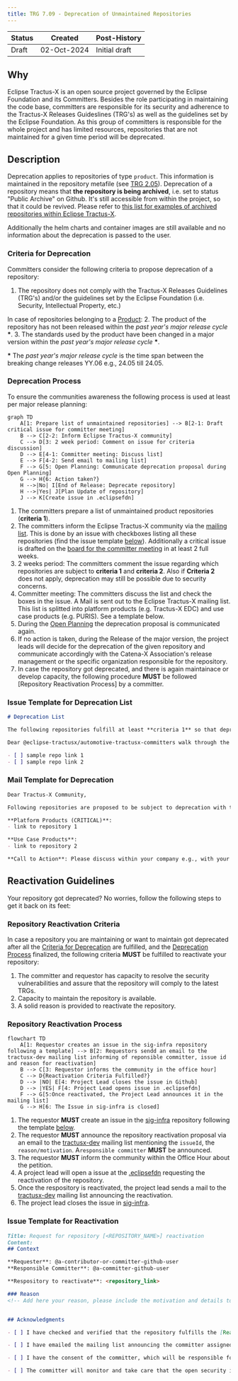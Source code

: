 ```yaml
---
title: TRG 7.09 - Deprecation of Unmaintained Repositories
---
```


| Status | Created     | Post-History                          |
|--------|-------------|---------------------------------------|
| Draft  | 02-Oct-2024 | Initial draft                         |

## Why

Eclipse Tractus-X is an open source project governed by the Eclipse Foundation and its Committers. Besides the role participating in maintaining the code base, committers are responsible for its security and adherence to the Tractus-X Releases Guideslines (TRG's) as well as the guidelines set by the Eclipse Foundation. As this group of committers is responsible for the whole project and has limited resources, repositories that are not maintained for a given time period will be deprecated.

## Description

Deprecation applies to repositories of type `product`. This information is maintained in the repository metafile (see [TRG 2.05](../trg-2/trg-2-5.md)). Deprecation of a repository means that **the repository is being archived**, i.e. set to status "Public Archive" on Github. It's still accessible from within the project, so that it could be revived. Please refer to [this list for examples of archived repositories within Eclipse Tractus-X](https://github.com/eclipse-tractusx/?q=&type=archived&language=&sort=).

Additionally the helm charts and container images are still available and no information about the deprecation is passed to the user.

### Criteria for Deprecation

Committers consider the following criteria to propose deprecation of a repository:

1. The repository does not comply with the Tractus-X Releases Guidelines (TRG's) and/or the guidelines set by the Eclipse Foundation (i.e. Security, Intellectual Property, etc.)

In case of repositories belonging to a [Product](https://eclipse-tractusx.github.io/community/products):
2. The product of the repository has not been released within the *past year's major release cycle* **\***.
3. The standards used by the product have been changed in a major version within the *past year's major release cycle* **\***.

**\*** The *past year's major release cycle* is the time span between the breaking change releases YY.06 e.g., 24.05 till 24.05.

### Deprecation Process

To ensure the communities awareness the following process is used at least per major release planning:

```mermaid
graph TD
    A[1: Prepare list of unmaintained repositories] --> B[2-1: Draft critical issue for committer meeting]
    B --> C[2-2: Inform Eclipse Tractus-X community]
    C --> D[3: 2 week period: Comment on issue for criteria discussion]
    D --> E[4-1: Committer meeting: Discuss list]
    E --> F[4-2: Send email to mailing list]
    F --> G[5: Open Planning: Communicate deprecation proposal during Open Planning]
    G --> H{6: Action taken?}
    H -->|No| I[End of Release: Deprecate repository]
    H -->|Yes| J[Plan Update of repository]
    J --> K[Create issue in .eclipsefdn]
```

1. The committers prepare a list of unmaintained product repositories (**criteria 1**).
2. The committers inform the Eclipse Tractus-X community via the [mailing list](https://eclipse-tractusx.github.io/docs/oss/how-to-contribute/#dev-mailinglist). This is done by an issue with checkboxes listing all these repositories (find the issue template [below](#issue-template-for-deprecation-list)). Additionally a critical issue is drafted on the [board for the committer meeting](https://github.com/orgs/eclipse-tractusx/projects/61/views/6) in at least 2 full weeks.
3. 2 weeks period: The committers comment the issue regarding which repositories are subject to **criteria 1** and **criteria 2**. Also if **Criteria 2** does not apply, deprecation may still be possible due to security concerns.
4. Committer meeting: The committers discuss the list and check the boxes in the issue. A Mail is sent out to the Eclipse Tractus-X mailing list. This list is splitted into platform products (e.g. Tractus-X EDC) and use case products (e.g. PURIS). See a template below.
5. During the [Open Planning](https://catenax-ev.github.io/docs/next/working-model/release-management/planning/tx-release-planning-days) the deprecation proposal is communicated again.
6. If no action is taken, during the Release of the major version, the project leads will decide for the deprecation of the given repository and communicate accordingly with the Catena-X Association's release management or the specific organization responsible for the repository.
7. In case the repository got deprecated, and there is again maintainace or develop capacity, the following procedure **MUST** be followed [Repository Reactivation Process] by a committer.

### Issue Template for Deprecation List

``` markdown
# Deprecation List

The following repositories fulfill at least **criteria 1** so that deprectation has been proposed with this issue following [TRG 7.09](https://eclipse-tractusx.github.io/docs/release/trg-7/trg-7-09).

Dear @eclipse-tractusx/automotive-tractusx-committers walk through the following list and comment which of the repositories shall be checked. The list will be walked through as a critical topic in the committer meeting in two weeks.

- [ ] sample repo link 1
- [ ] sample repo link 2
```

### Mail Template for Deprecation

``` markdown
Dear Tractus-X Community,

Following repositories are proposed to be subject to deprecation with the upcoming release following [TRG 7.09](https://eclipse-tractusx.github.io/docs/release/trg-7/trg-7-09).

**Platform Products (CRITICAL)**:
- link to repository 1

**Use Case Products**:
- link to repository 2

**Call to Action**: Please discuss within your company e.g., with your central Catena-X responsibles, whether you run into an issue. We highly encourage the companies to at least find resources for the **Platform Products** to maintain an open-source data space.
```

## Reactivation Guidelines

Your repository got deprecated? No worries, follow the following steps to get it back on its feet:

### Repository Reactivation Criteria

In case a repository you are maintaining or want to maintain got deprecated after all the [Criteria for Deprecation](#criteria-for-deprecation) are fulfilled, and the [Deprecation Process](#deprecation-process) finalized, the following criteria **MUST** be fulfilled to reactivate your repository:

1. The committer and requestor has capacity to resolve the security vulnerabilities and assure that the repository will comply to the latest TRGs.
2. Capacity to maintain the repository is available.
3. A solid reason is provided to reactivate the repository.

### Repository Reactivation Process

```mermaid
flowchart TD
    A[1: Requestor creates an issue in the sig-infra repository following a template] --> B[2: Requestors sendd an email to the tractusx-dev mailing list informing of reponsible committer, issue id and reason for reactivation]
    B --> C[3: Requestor informs the community in the office hour] 
    C --> D{Reactivation Criteria Fulfilled?}
    D --> |NO| E[4: Project Lead closes the issue in Github]
    D --> |YES| F[4: Project Lead opens issue in .eclipsefdn]
    F --> G[5:Once reactivated, the Project Lead announces it in the mailing list]
    G --> H[6: The Issue in sig-infra is closed]
```

1. The requestor **MUST** create an issue in the [sig-infra](https://github.com/eclipse-tractusx/sig-infra) repository following the template [below](#issue-template-for-reactivation).
2. The requestor **MUST** announce the repository reactivation proposal via an email to the [tractusx-dev](https://accounts.eclipse.org/mailing-list/tractusx-dev) mailing list mentioning the `issueId`, the `reason/motivation`. A`responsible committer` **MUST** be announced.
3. The requestor **MUST** inform the community within the Office Hour about the petition.
4. A project lead will open a issue at the [.eclipsefdn](https://github.com/eclipse-tractusx/.eclipsefdn) requesting the reactivation of the repository.
5. Once the respository is reactivated, the project lead sends a mail to the [tractusx-dev](https://accounts.eclipse.org/mailing-list/tractusx-dev) mailing list announcing the reactivation.
6. The project lead closes the issue in [sig-infra](https://github.com/eclipse-tractusx/sig-infra).

### Issue Template for Reactivation

```markdown
Title: Request for repository [<REPOSITORY_NAME>] reactivation 
Content:
## Context

**Requester**: @a-contributor-or-committer-github-user
**Responsible Committer**: @a-committer-github-user

**Respository to reactivate**: <repository_link>

### Reason
<!-- Add here your reason, please include the motivation and details to ease the project leads/committer review -->


## Acknowledgments

- [ ] I have checked and verified that the repository fulfills the [Reactivation Guidelines](https://eclipse-tractusx.github.io/docs/release/trg-7/trg-7-09)

- [ ] I have emailed the mailing list announcing the committer assigned to the repository, providing a reasonable reason for the repository reactivation.

- [ ] I have the consent of the committer, which will be responsible for making sure the latest [TRGs](https://eclipse-tractusx.github.io/docs/release) are followed.

- [ ] The committer will monitor and take care that the open security issues of the reactivated repository. Following the [Security TRGs](https://eclipse-tractusx.github.io/docs/release/trg-8/trg-8-01)

```
